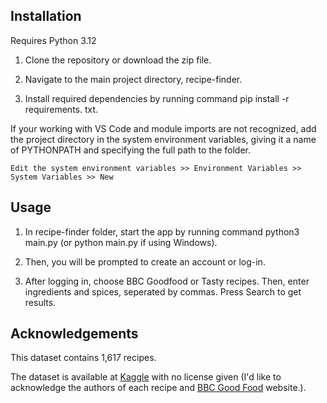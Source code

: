 ## Installation
Requires Python 3.12

1. Clone the repository or download the zip file.

2. Navigate to the main project directory, recipe-finder.

3. Install required dependencies by running command pip install -r requirements. txt.

If your working with VS Code and module imports are not recognized, add the project directory 
in the system environment variables, giving it a name of PYTHONPATH and specifying the full path to the folder.
```
Edit the system environment variables >> Environment Variables >> System Variables >> New
```
## Usage

1. In recipe-finder folder, start the app by running command python3 main.py (or python main.py if using Windows).

2. Then, you will be prompted to create an account or log-in.

3. After logging in, choose BBC Goodfood or Tasty recipes. Then, enter ingredients and spices, seperated by commas. Press Search to get results.


## Acknowledgements
This dataset contains 1,617 recipes.

The dataset is available at [Kaggle](https://www.kaggle.com/gjbroughton/christmas-recipes) with no license given (I'd like to acknowledge the authors of each recipe and [BBC Good Food](https://www.bbcgoodfood.com/) website.).

